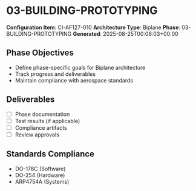 # 03-BUILDING-PROTOTYPING

**Configuration Item**: CI-AF127-010
**Architecture Type**: Biplane
**Phase**: 03-BUILDING-PROTOTYPING
**Generated**: 2025-08-25T00:06:03+00:00

## Phase Objectives
- Define phase-specific goals for Biplane architecture
- Track progress and deliverables
- Maintain compliance with aerospace standards

## Deliverables
- [ ] Phase documentation
- [ ] Test results (if applicable)
- [ ] Compliance artifacts
- [ ] Review approvals

## Standards Compliance
- DO-178C (Software)
- DO-254 (Hardware)
- ARP4754A (Systems)
